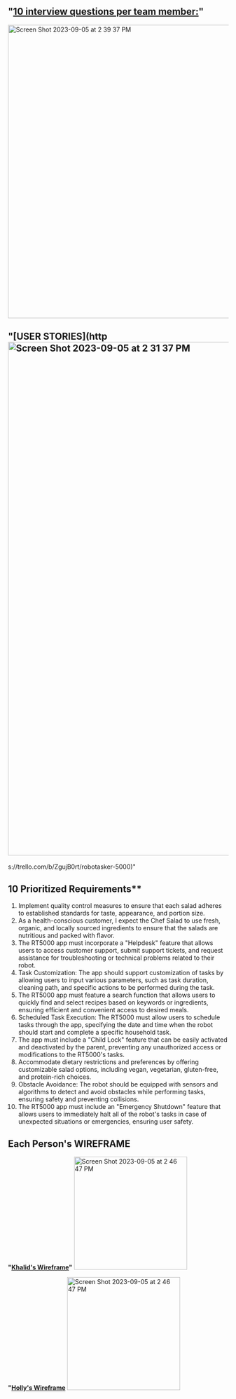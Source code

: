 # 
## "[10 interview questions per team member:](https://lucid.app/lucidspark/1e7c063b-4d3e-4ea1-9d51-8d4b20af0456/edit?viewport_loc=-3873%2C-212%2C5617%2C2744%2C0_0&invitationId=inv_43741744-9035-4bd1-b530-622e74e5b8a5)"

<img width="670" alt="Screen Shot 2023-09-05 at 2 39 37 PM" src="https://github.com/L1DLID/RT5000/assets/143013239/f2f7a915-0a78-46f6-824a-161385254da3">

## "[USER STORIES](http<img width="1173" alt="Screen Shot 2023-09-05 at 2 31 37 PM" src="https://github.com/L1DLID/RT5000/assets/143013239/0b02ef84-2863-46a0-b8a9-06e2f65cb5fd">
s://trello.com/b/ZgujB0rt/robotasker-5000)"

## 10 Prioritized Requirements**
1.  Implement quality control measures to ensure that each salad adheres to established standards for taste, appearance, and portion size.
2.  As a health-conscious customer, I expect the Chef Salad to use fresh, organic, and locally sourced ingredients to ensure that the salads are nutritious and packed with flavor.
3.  The RT5000 app must incorporate a "Helpdesk" feature that allows users to access customer support, submit support tickets, and request assistance for troubleshooting or technical problems related to their robot.
4.  Task Customization: The app should support customization of tasks by allowing users to input various parameters, such as task duration, cleaning path, and specific actions to be performed during the task.
5.  The RT5000 app must feature a search function that allows users to quickly find and select recipes based on keywords or ingredients, ensuring efficient and convenient access to desired meals.
6.  Scheduled Task Execution: The RT5000 must allow users to schedule tasks through the app, specifying the date and time when the robot should start and complete a specific household task.
7.  The app must include a "Child Lock" feature that can be easily activated and deactivated by the parent, preventing any unauthorized access or modifications to the RT5000's tasks.
8.  Accommodate dietary restrictions and preferences by offering customizable salad options, including vegan, vegetarian, gluten-free, and protein-rich choices.
9.  Obstacle Avoidance: The robot should be equipped with sensors and algorithms to detect and avoid obstacles while performing tasks, ensuring safety and preventing collisions.
10.  The RT5000 app must include an "Emergency Shutdown" feature that allows users to immediately halt all of the robot's tasks in case of unexpected situations or emergencies, ensuring user safety.

## Each Person's WIREFRAME 
**"[Khalid's Wireframe](https://lucid.app/lucidspark/450c2496-a351-47ce-baec-c5f2a544ef04/edit?viewport_loc=1974%2C-178%2C2650%2C1309%2C0_0&invitationId=inv_357df536-44d4-4320-9e10-c8fd626bac36)"** 
<img width="258" alt="Screen Shot 2023-09-05 at 2 46 47 PM" src="https://github.com/L1DLID/RT5000/assets/143013239/ea81c54d-be0f-4ef0-924a-a55d45bddbc8">

**"[Holly's Wireframe](https://lucid.app/lucidspark/98e2a6cc-9543-483d-bd18-bf74f8d2fdd6/edit?invitationId=inv_01385aa5-e82b-4c54-87ae-db437e43280c)**
<img width="258" alt="Screen Shot 2023-09-05 at 2 46 47 PM" src="https://github.com/L1DLID/RT5000/assets/143013239/6388f354-f5cf-4290-a4ec-a0f3d9b21b12">


